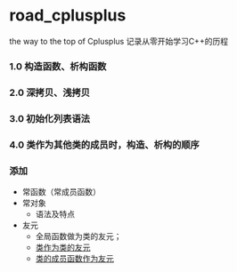 # road_cplusplus
the way to the top of Cplusplus
记录从零开始学习C++的历程
### 1.0 构造函数、析构函数
### 2.0 深拷贝、浅拷贝
### 3.0 初始化列表语法
### 4.0 类作为其他类的成员时，构造、析构的顺序

### 添加
- 常函数（常成员函数）
- 常对象
   * 语法及特点
- 友元 
  - 全局函数做为类的友元；
  - [类作为类的友元](./友元.cpp)
  - [类的成员函数作为友元](./友元类.cpp)
   
